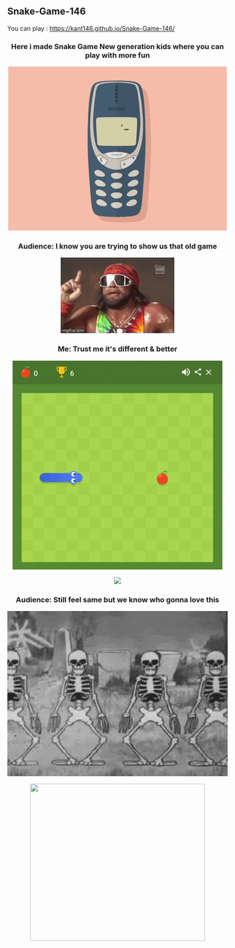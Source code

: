 ## Snake-Game-146

You can play : https://kant146.github.io/Snake-Game-146/
<h3 align="center" >Here i made Snake Game New generation kids where you can play with more fun </h3>
<p align="center"><img src="CZ3RHh5.gif"></p>
<h3 align="center" > Audience: I know you are trying to show us that old game </h3>
<p align="center"><img src="3QjW.gif"></p>
<h3 align="center" >Me: Trust me it's different & better </h3>
<p align="center"><img src="giphy.gif"></p>
<p align="center"><img src="giphy (1).gif"></p>
<h3 align="center" > Audience: Still feel same but we know who gonna love this </h3>
<p align="center"><img src="1497533116-not-dead.gif"></p>
<p align="center"><img src="tenor.0.gif" height="360" width="400"></p>
